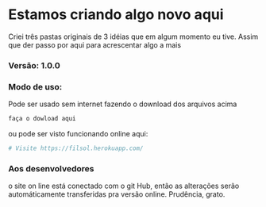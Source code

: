 # Estamos criando algo novo aqui

Criei três pastas originais de 3 idéias que em algum momento eu tive. Assim que der passo por aqui para acrescentar algo a mais

### Versão: 1.0.0

### Modo de uso:

Pode ser usado sem internet fazendo o download dos arquivos acima
```sh
faça o dowload aqui
```


ou pode ser visto funcionando online aqui:
```sh
# Visite https://filsol.herokuapp.com/
```

### Aos desenvolvedores

o site on line está conectado com o git Hub, então as alterações serão automáticamente transferidas pra versão online. Prudência, grato.
